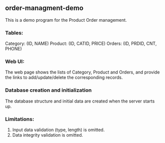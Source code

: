 ## order-managment-demo

This is a demo program for the Product Order management.


### Tables:
  Category: (ID<PK>, NAME)
  Product: (ID<PK>, CATID<FK>, PRICE)
  Orders: (ID<PK>, PRDID<FK>, CNT, PHONE)


### Web UI:

  The web page shows the lists of Category, Product and Orders, and provide the links to add/update/delete the corresponding records.


### Database creation and initialization

  The database structure and initial data are created when the server starts up.


### Limitations:

1) Input data validation (type, length) is omitted.
2) Data integrity validation is omitted.
